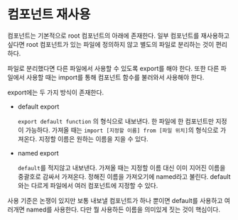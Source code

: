 # 컴포넌트 재사용

컴포넌트는 기본적으로 root 컴포넌트의 아래에 존재한다. 일부 컴포넌트를 재사용하고 싶다면 root 컴포넌트가 있는 파일에 정의하지 않고 별도의 파일로 분리하는 것이 편리하다.

파일로 분리했다면 다른 파일에서 사용할 수 있도록 export를 해야 한다. 또한 다른 파일에서 사용할 때는 import를 통해 컴포넌트 함수를 불러와서 사용해야 한다.

export에는 두 가지 방식이 존재한다.
- default export
  
  `export default function` 의 형식으로 내보낸다. 한 파일에 한 컴포넌트만 지정이 가능하다.
  가져올 때는 `import [지정할 이름] from [파일 위치]`의 형식으로 가져온다. 지정할 이름은 원하는 이름을 지을 수 있다.

- named export
  
  `default`를 적지않고 내보낸다. 가져올 때는 지정할 이름 대신 이미 지어진 이름을 중괄호로 감싸서 가져온다. 정해진 이름을 가져오기에 named라고 불린다. default와는 다르게 파일에서 여러 컴포넌트에 지정할 수 있다.

사용 기준은 논쟁이 있지만 보통 내보낼 컴포넌트가 하나 뿐이면 default를 사용하고 여러개면 named를 사용한다. 다만 뭘 사용하든 이름을 의미있게 짓는 것이 핵심이다.
